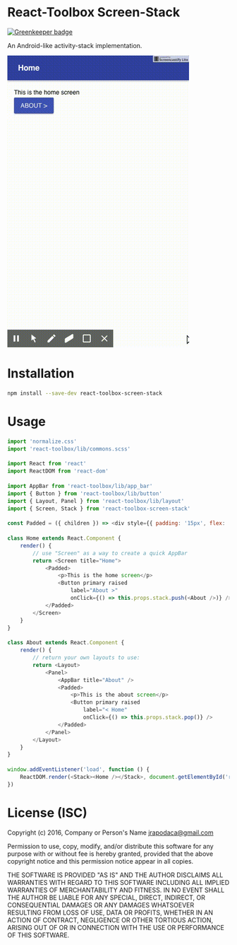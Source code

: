# React-Toolbox Screen-Stack

[![Greenkeeper badge](https://badges.greenkeeper.io/jrop/react-toolbox-screen-stack.svg)](https://greenkeeper.io/)

An Android-like activity-stack implementation.

![demo](https://raw.githubusercontent.com/jrop/react-toolbox-screen-stack/master/example/demo.gif)

# Installation

```sh
npm install --save-dev react-toolbox-screen-stack
```

# Usage

```js
import 'normalize.css'
import 'react-toolbox/lib/commons.scss'

import React from 'react'
import ReactDOM from 'react-dom'

import AppBar from 'react-toolbox/lib/app_bar'
import { Button } from 'react-toolbox/lib/button'
import { Layout, Panel } from 'react-toolbox/lib/layout'
import { Screen, Stack } from 'react-toolbox-screen-stack'

const Padded = ({ children }) => <div style={{ padding: '15px', flex: '1 1 auto', overflow: 'auto' }}>{children}</div>

class Home extends React.Component {
	render() {
		// use "Screen" as a way to create a quick AppBar
		return <Screen title="Home">
			<Padded>
				<p>This is the home screen</p>
				<Button primary raised
					label="About >"
					onClick={() => this.props.stack.push(<About />)} />
			</Padded>
		</Screen>
	}
}

class About extends React.Component {
	render() {
		// return your own layouts to use:
		return <Layout>
			<Panel>
				<AppBar title="About" />
				<Padded>
					<p>This is the about screen</p>
					<Button primary raised
						label="< Home"
						onClick={() => this.props.stack.pop()} />
				</Padded>
			</Panel>
		</Layout>
	}
}

window.addEventListener('load', function () {
	ReactDOM.render(<Stack><Home /></Stack>, document.getElementById('react'))
})
```

# License (ISC)
Copyright (c) 2016, Company or Person's Name <jrapodaca@gmail.com>

Permission to use, copy, modify, and/or distribute this software for any purpose with or without fee is hereby granted, provided that the above copyright notice and this permission notice appear in all copies.

THE SOFTWARE IS PROVIDED "AS IS" AND THE AUTHOR DISCLAIMS ALL WARRANTIES WITH REGARD TO THIS SOFTWARE INCLUDING ALL IMPLIED WARRANTIES OF MERCHANTABILITY AND FITNESS. IN NO EVENT SHALL THE AUTHOR BE LIABLE FOR ANY SPECIAL, DIRECT, INDIRECT, OR CONSEQUENTIAL DAMAGES OR ANY DAMAGES WHATSOEVER RESULTING FROM LOSS OF USE, DATA OR PROFITS, WHETHER IN AN ACTION OF CONTRACT, NEGLIGENCE OR OTHER TORTIOUS ACTION, ARISING OUT OF OR IN CONNECTION WITH THE USE OR PERFORMANCE OF THIS SOFTWARE.
